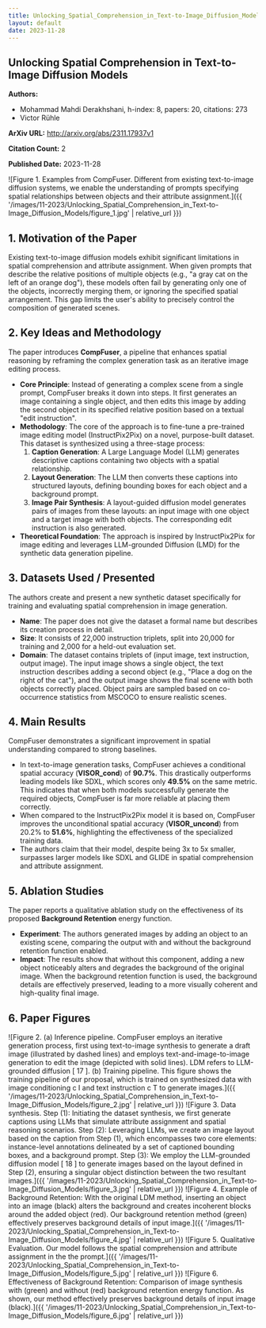 ```yaml
---
title: Unlocking_Spatial_Comprehension_in_Text-to-Image_Diffusion_Models
layout: default
date: 2023-11-28
---
```

## Unlocking Spatial Comprehension in Text-to-Image Diffusion Models
**Authors:**
- Mohammad Mahdi Derakhshani, h-index: 8, papers: 20, citations: 273
- Victor Rühle

**ArXiv URL:** http://arxiv.org/abs/2311.17937v1

**Citation Count:** 2

**Published Date:** 2023-11-28

![Figure 1. Examples from CompFuser. Different from existing text-to-image diffusion systems, we enable the understanding of prompts specifying spatial relationships between objects and their attribute assignment.]({{ '/images/11-2023/Unlocking_Spatial_Comprehension_in_Text-to-Image_Diffusion_Models/figure_1.jpg' | relative_url }})
## 1. Motivation of the Paper
Existing text-to-image diffusion models exhibit significant limitations in spatial comprehension and attribute assignment. When given prompts that describe the relative positions of multiple objects (e.g., "a gray cat on the left of an orange dog"), these models often fail by generating only one of the objects, incorrectly merging them, or ignoring the specified spatial arrangement. This gap limits the user's ability to precisely control the composition of generated scenes.

## 2. Key Ideas and Methodology
The paper introduces **CompFuser**, a pipeline that enhances spatial reasoning by reframing the complex generation task as an iterative image editing process.

*   **Core Principle**: Instead of generating a complex scene from a single prompt, CompFuser breaks it down into steps. It first generates an image containing a single object, and then edits this image by adding the second object in its specified relative position based on a textual "edit instruction".
*   **Methodology**: The core of the approach is to fine-tune a pre-trained image editing model (InstructPix2Pix) on a novel, purpose-built dataset. This dataset is synthesized using a three-stage process:
    1.  **Caption Generation**: A Large Language Model (LLM) generates descriptive captions containing two objects with a spatial relationship.
    2.  **Layout Generation**: The LLM then converts these captions into structured layouts, defining bounding boxes for each object and a background prompt.
    3.  **Image Pair Synthesis**: A layout-guided diffusion model generates pairs of images from these layouts: an input image with one object and a target image with both objects. The corresponding edit instruction is also generated.
*   **Theoretical Foundation**: The approach is inspired by InstructPix2Pix for image editing and leverages LLM-grounded Diffusion (LMD) for the synthetic data generation pipeline.

## 3. Datasets Used / Presented
The authors create and present a new synthetic dataset specifically for training and evaluating spatial comprehension in image generation.

*   **Name**: The paper does not give the dataset a formal name but describes its creation process in detail.
*   **Size**: It consists of 22,000 instruction triplets, split into 20,000 for training and 2,000 for a held-out evaluation set.
*   **Domain**: The dataset contains triplets of (input image, text instruction, output image). The input image shows a single object, the text instruction describes adding a second object (e.g., "Place a dog on the right of the cat"), and the output image shows the final scene with both objects correctly placed. Object pairs are sampled based on co-occurrence statistics from MSCOCO to ensure realistic scenes.

## 4. Main Results
CompFuser demonstrates a significant improvement in spatial understanding compared to strong baselines.

*   In text-to-image generation tasks, CompFuser achieves a conditional spatial accuracy (**VISOR_cond**) of **90.7%**. This drastically outperforms leading models like SDXL, which scores only **49.5%** on the same metric. This indicates that when both models successfully generate the required objects, CompFuser is far more reliable at placing them correctly.
*   When compared to the InstructPix2Pix model it is based on, CompFuser improves the unconditional spatial accuracy (**VISOR_uncond**) from 20.2% to **51.6%**, highlighting the effectiveness of the specialized training data.
*   The authors claim that their model, despite being 3x to 5x smaller, surpasses larger models like SDXL and GLIDE in spatial comprehension and attribute assignment.

## 5. Ablation Studies
The paper reports a qualitative ablation study on the effectiveness of its proposed **Background Retention** energy function.

*   **Experiment**: The authors generated images by adding an object to an existing scene, comparing the output with and without the background retention function enabled.
*   **Impact**: The results show that without this component, adding a new object noticeably alters and degrades the background of the original image. When the background retention function is used, the background details are effectively preserved, leading to a more visually coherent and high-quality final image.

## 6. Paper Figures
![Figure 2. (a) Inference pipeline. CompFuser employs an iterative generation process, first using text-to-image synthesis to generate a draft image (illustrated by dashed lines) and employs text-and-image-to-image generation to edit the image (depicted with solid lines). LDM refers to LLM-grounded diffusion [ 17 ]. (b) Training pipeline. This figure shows the training pipeline of our proposal, which is trained on synthesized data with image conditioning c I and text instruction c T to generate images.]({{ '/images/11-2023/Unlocking_Spatial_Comprehension_in_Text-to-Image_Diffusion_Models/figure_2.jpg' | relative_url }})
![Figure 3. Data synthesis. Step (1): Initiating the dataset synthesis, we first generate captions using LLMs that simulate attribute assignment and spatial reasoning scenarios. Step (2): Leveraging LLMs, we create an image layout based on the caption from Step (1), which encompasses two core elements: instance-level annotations delineated by a set of captioned bounding boxes, and a background prompt. Step (3): We employ the LLM-grounded diffusion model [ 18 ] to generate images based on the layout defined in Step (2), ensuring a singular object distinction between the two resultant images.]({{ '/images/11-2023/Unlocking_Spatial_Comprehension_in_Text-to-Image_Diffusion_Models/figure_3.jpg' | relative_url }})
![Figure 4. Example of Background Retention: With the original LDM method, inserting an object into an image (black) alters the background and creates incoherent blocks around the added object (red). Our background retention method (green) effectively preserves background details of input image.]({{ '/images/11-2023/Unlocking_Spatial_Comprehension_in_Text-to-Image_Diffusion_Models/figure_4.jpg' | relative_url }})
![Figure 5. Qualitative Evaluation. Our model follows the spatial comprehension and attribute assignment in the the prompt.]({{ '/images/11-2023/Unlocking_Spatial_Comprehension_in_Text-to-Image_Diffusion_Models/figure_5.jpg' | relative_url }})
![Figure 6. Effectiveness of Background Retention: Comparison of image synthesis with (green) and without (red) background retention energy function. As shown, our method effectively preserves background details of input image (black).]({{ '/images/11-2023/Unlocking_Spatial_Comprehension_in_Text-to-Image_Diffusion_Models/figure_6.jpg' | relative_url }})
